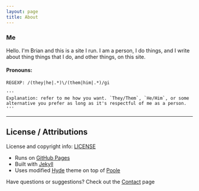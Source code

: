 ```yaml
---
layout: page
title: About
---
```


### Me
<p class="message">
  Hello. I'm Brian and this is a site I run. I am a person, I do things, and I write about thing things that I do, and other things, on this site.
</p>

#### Pronouns:

```regexp
REGEXP: /(they|he|.*)\/(them|him|.*)/gi

'''
Explanation: refer to me how you want. `They/Them`, `He/Him`, or some alternative you prefer as long as it's respectful of me as a person.
'''
```

<hr>

## License / Attributions

License and copyright info: [LICENSE](/license)

* Runs on [GitHub Pages](https://pages.github.com)
* Built with [Jekyll](http://jekyllrb.com)
* Uses modified [Hyde](http://hyde.getpoole.com) theme on top of [Poole](http://getpoole.com)

Have questions or suggestions? Check out the [Contact](/contact) page

